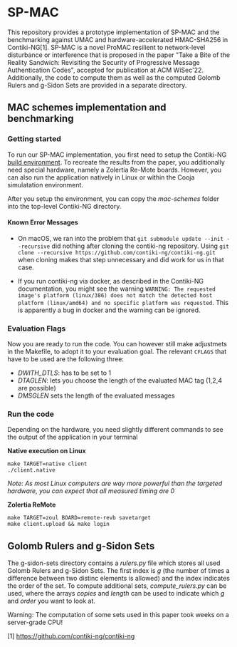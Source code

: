 
# SP-MAC

This repository provides a prototype implementation of SP-MAC and the benchmarking against UMAC and hardware-accelerated HMAC-SHA256 in Contiki-NG[1]. SP-MAC is a novel ProMAC resilient to network-level disturbance or interference that is proposed in the paper "Take a Bite of the Reality Sandwich: Revisiting the Security of Progressive Message Authentication Codes", accepted for publication at ACM WiSec'22. Additionally, the code to compute them as well as the computed Golomb Rulers and g-Sidon Sets are provided in a separate directory.

## MAC schemes implementation and benchmarking

### Getting started

To run our SP-MAC implementation, you first need to setup the Contiki-NG [build environment](https://github.com/contiki-ng/contiki-ng/wiki). To recreate the results from the paper, you additionally need special hardware, namely a Zolertia Re-Mote boards. However, you can also run the application natively in Linux or within the Cooja simulatation environment.

After you setup the environment, you can copy the *mac-schemes* folder into the top-level Contiki-NG directory.

#### Known Error Messages

* On macOS, we ran into the problem that `git submodule update --init --recursive` did nothing after cloning the contiki-ng repository. Using `git clone --recursive https://github.com/contiki-ng/contiki-ng.git` when cloning makes that step unnecessary and did work for us in that case.

* If you run contiki-ng via docker, as described in the Contiki-NG documentation, you might see the warning `WARNING: The requested image's platform (linux/386) does not match the detected host platform (linux/amd64) and no specific platform was requested`. This is apparently a bug in docker and the warning can be ignored.

### Evaluation Flags

Now you are ready to run the code. You can however still make adjustmets in the Makefile, to adopt it to your evaluation goal. The relevant `CFLAGS` that have to be used are the following three:

 - *DWITH_DTLS*: has to be set to 1
 - *DTAGLEN*: lets you choose the length of the evaluated MAC tag (1,2,4 are possible)
 - *DMSGLEN* sets the length of the evaluated messages

### Run the code

Depending on the hardware, you need slightly different commands to see the output of the application in your terminal

**Native execution on Linux**
```
make TARGET=native client
./client.native
```
*Note: As most Linux computers are way more powerful than the targeted hardware, you can expect that all measured timing are 0*

**Zolertia ReMote**
```
make TARGET=zoul BOARD=remote-revb savetarget
make client.upload && make login
```

## Golomb Rulers and g-Sidon Sets

The g-sidon-sets directory contains a *rulers.py* file which stores all used Golomb Rulers and g-Sidon Sets. The first index is *g* (the number of times a difference between two distinc elements is allowed) and the index indicates the order of the set. To compute additional sets, *compute_rulers.py* can be used, where the arrays *copies* and *length* can be used to indicate which *g* and *order* you want to look at.

Warning: The computation of some sets used in this paper took weeks on a server-grade CPU!

[1] https://github.com/contiki-ng/contiki-ng
